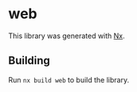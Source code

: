 # web

This library was generated with [Nx](https://nx.dev).

## Building

Run `nx build web` to build the library.
